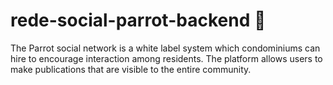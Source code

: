 # rede-social-parrot-backend :parrot:
The Parrot social network is a white label system which condominiums can hire to encourage interaction among residents. The platform allows users to make publications that are visible to the entire community.
